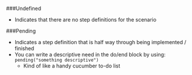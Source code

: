 ###Undefined

* Indicates that there are no step definitions for the scenario

###Pending

* Indicates a step definition that is half way through being implemented / finished
* You can write a descriptive need in the do/end block by using: `pending("something descriptive")`
  * Kind of like a handy cucumber to-do list